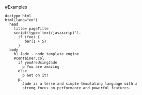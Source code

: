#Examples

    doctype html
    html(lang="en")
      head
        title= pageTitle
        script(type='text/javascript').
          if (foo) {
             bar(1 + 5)
          }
      body
        h1 Jade - node template engine
        #container.col
          if youAreUsingJade
            p You are amazing
          else
            p Get on it!
          p.
            Jade is a terse and simple templating language with a
            strong focus on performance and powerful features.